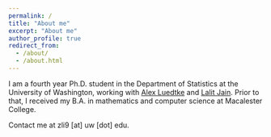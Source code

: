 ```yaml
---
permalink: /
title: "About me"
excerpt: "About me"
author_profile: true
redirect_from: 
  - /about/
  - /about.html
---
```


I am a fourth year Ph.D. student in the Department of Statistics at the University of Washington, working with [Alex Luedtke](http://www.alexluedtke.com/) and [Lalit Jain](http://lalitjain.com/). Prior to that, I received my B.A. in mathematics and computer science at Macalester College.  

Contact me at zli9 [at] uw [dot] edu.  

